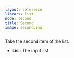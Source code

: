 ```yaml
---
layout: reference
library: list
node: second
title: Second
image: second.png
---
```

Take the second item of the list.

* **List**: The input list.
